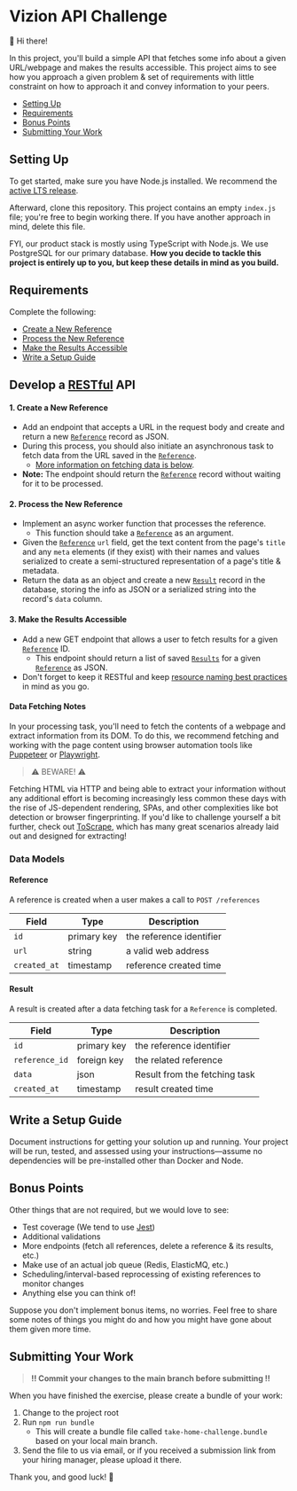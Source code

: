# Vizion API Challenge

:wave: Hi there!

In this project, you'll build a simple API that fetches some info about a given URL/webpage and makes the results accessible. This project aims to see how you approach a given problem & set of requirements with little constraint on how to approach it and convey information to your peers.

- [Setting Up](#setting-up)
- [Requirements](#requirements)
- [Bonus Points](#bonus-points)
- [Submitting Your Work](#submitting-your-work)

## Setting Up

To get started, make sure you have Node.js installed. We recommend the [active LTS release](https://nodejs.org/en/about/releases/). 

Afterward, clone this repository. This project contains an empty `index.js` file; you're free to begin working there. If you have another approach in mind, delete this file.

FYI, our product stack is mostly using TypeScript with Node.js. We use PostgreSQL for our primary database. **How you decide to tackle this project is entirely up to you, but keep these details in mind as you build.**

## Requirements

Complete the following:

- [Create a New Reference](#1-create-a-new-reference)
- [Process the New Reference](#2-process-the-new-reference)
- [Make the Results Accessible](#3-make-the-results-accessible)
- [Write a Setup Guide](#write-a-setup-guide)

## Develop a [RESTful](https://restfulapi.net/) API 

#### 1. Create a New Reference

- Add an endpoint that accepts a URL in the request body and create and return a new [`Reference`](#reference) record as JSON.
- During this process, you should also initiate an asynchronous task to fetch data from the URL saved in the [`Reference`](#reference). 
  - [More information on fetching data is below](#data-fetching-notes).
- **Note:** The endpoint should return the [`Reference`](#reference) record without waiting for it to be processed.

#### 2. Process the New Reference

- Implement an async worker function that processes the reference. 
  - This function should take a [`Reference`](#reference) as an argument.
- Given the [`Reference`](#reference) `url` field, get the text content from the page's `title` and any `meta` elements (if they exist) with their names and values serialized to create a semi-structured representation of a page's title & metadata.
- Return the data as an object and create a new [`Result`](#result) record in the database, storing the info as JSON or a serialized string into the record's `data` column.

#### 3. Make the Results Accessible

- Add a new GET endpoint that allows a user to fetch results for a given [`Reference`](#reference) ID. 
  - This endpoint should return a list of saved [`Results`](#result) for a given [`Reference`](#reference) as JSON. 
- Don't forget to keep it RESTful and keep [resource naming best practices](https://restfulapi.net/resource-naming/) in mind as you go.

#### Data Fetching Notes

In your processing task, you'll need to fetch the contents of a webpage and extract information from its DOM. To do this, we recommend fetching and working with the page content using browser automation tools like [Puppeteer](https://github.com/puppeteer/puppeteer) or [Playwright](https://playwright.dev/).

> :warning: BEWARE! :warning:

Fetching HTML via HTTP and being able to extract your information without any additional effort is becoming increasingly less common these days with the rise of JS-dependent rendering, SPAs, and other complexities like bot detection or browser fingerprinting. If you'd like to challenge yourself a bit further, check out [ToScrape](https://toscrape.com), which has many great scenarios already laid out and designed for extracting!

### Data Models

#### Reference

A reference is created when a user makes a call to `POST /references`

| Field        | Type        | Description              |
| ------------ | ----------- | ------------------------ |
| `id`         | primary key | the reference identifier |
| `url`        | string      | a valid web address      |
| `created_at` | timestamp   | reference created time   |

#### Result

A result is created after a data fetching task for a `Reference` is completed.

| Field          | Type        | Description                   |
| -------------- | ----------- | ----------------------------- |
| `id`           | primary key | the reference identifier      |
| `reference_id` | foreign key | the related reference         |
| `data`         | json        | Result from the fetching task |
| `created_at`   | timestamp   | result created time           |

## Write a Setup Guide

Document instructions for getting your solution up and running. Your project will be run, tested, and assessed using your instructions—assume no dependencies will be pre-installed other than Docker and Node.

## Bonus Points

Other things that are not required, but we would love to see:

- Test coverage (We tend to use [Jest](https://jestjs.io/))
- Additional validations
- More endpoints (fetch all references, delete a reference & its results, etc.)
- Make use of an actual job queue (Redis, ElasticMQ, etc.)
- Scheduling/interval-based reprocessing of existing references to monitor changes
- Anything else you can think of!

Suppose you don't implement bonus items, no worries. Feel free to share some notes of things you might do and how you might have gone about them given more time.

## Submitting Your Work

> **:bangbang: Commit your changes to the main branch before submitting :bangbang:**

When you have finished the exercise, please create a bundle of your work: 

1. Change to the project root
1. Run `npm run bundle`
    - This will create a bundle file called `take-home-challenge.bundle` based on your local main branch. 
1. Send the file to us via email, or if you received a submission link from your hiring manager, please upload it there.

Thank you, and good luck! :pray:
